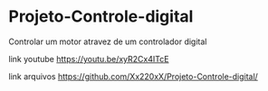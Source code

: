 # Projeto-Controle-digital
Controlar um motor atravez de um controlador digital

link youtube  https://youtu.be/xyR2Cx4ITcE

link arquivos https://github.com/Xx220xX/Projeto-Controle-digital/
